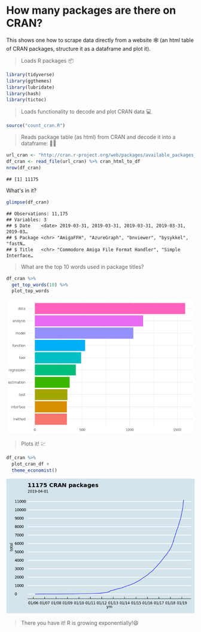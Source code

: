 How many packages are there on CRAN?
================

<!-- README.md is generated from README.Rmd. Please edit that file -->
This shows one how to scrape data directly from a website 🕸 (an html table of CRAN packages, structure it as a dataframe and plot it).

> Loads R packages 📦

``` r
library(tidyverse)
library(ggthemes)
library(lubridate)
library(hash)
library(tictoc)
```

> Loads functionality to decode and plot CRAN data 💻

``` r
source("count_cran.R")
```

> Reads package table (as html) from CRAN and decode it into a dataframe: 👨‍💻

``` r
url_cran <- "http://cran.r-project.org/web/packages/available_packages_by_date.html"
df_cran <- read_file(url_cran) %>% cran_html_to_df
nrow(df_cran)
```

    ## [1] 11175

What's in it?

``` r
glimpse(df_cran)
```

    ## Observations: 11,175
    ## Variables: 3
    ## $ Date    <date> 2019-03-31, 2019-03-31, 2019-03-31, 2019-03-31, 2019-03…
    ## $ Package <chr> "AmigaFFH", "AzureGraph", "bnviewer", "bysykkel", "fastN…
    ## $ Title   <chr> "Commodore Amiga File Format Handler", "Simple Interface…

> What are the top 10 words used in package titles?

``` r
df_cran %>%
  get_top_words(10) %>%
  plot_top_words
```

![](README_files/figure-markdown_github/unnamed-chunk-4-1.png)

> Plots it! 💹

``` r
df_cran %>%
  plot_cran_df +
  theme_economist()
```

![](README_files/figure-markdown_github/unnamed-chunk-5-1.png)

> There you have it! R is growing exponentially!😄
